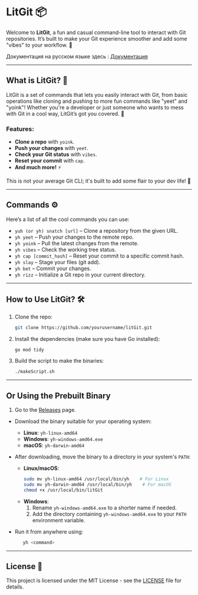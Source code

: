 # LitGit 📦

Welcome to **LitGit**, a fun and casual command-line tool to interact with Git repositories. It’s built to make your Git experience smoother and add some "vibes" to your workflow. 🚀

Документация на русском языке здесь : [Документация](./docs/RU_DOCS.md)

---

## What is LitGit? 🤔

LitGit is a set of commands that lets you easily interact with Git, from basic operations like cloning and pushing to more fun commands like "yeet" and "yoink"! Whether you're a developer or just someone who wants to mess with Git in a cool way, LitGit’s got you covered. 🙌

### Features:
- **Clone a repo** with `yoink`.
- **Push your changes** with `yeet`.
- **Check your Git status** with `vibes`.
- **Reset your commit** with `cap`.
- **And much more!** ⚡

This is not your average Git CLI; it's built to add some flair to your dev life! 🌟

---

## Commands ⚙️

Here’s a list of all the cool commands you can use:

- `yuh (or yh) snatch [url]` – Clone a repository from the given URL.
- `yh yeet` – Push your changes to the remote repo.
- `yh yoink` – Pull the latest changes from the remote.
- `yh vibes` – Check the working tree status.
- `yh cap [commit_hash]` – Reset your commit to a specific commit hash.
- `yh slay` – Stage your files (git add).
- `yh bet` – Commit your changes.
- `yh rizz` – Initialize a Git repo in your current directory.

---

## How to Use LitGit? 🛠️

1. Clone the repo:

    ```bash
    git clone https://github.com/yourusername/litGit.git
    ```

2. Install the dependencies (make sure you have Go installed):

    ```bash
    go mod tidy
    ```

3. Build the script to make the binaries:

    ```bash
    ./makeScript.sh
    ```

----
## Or Using the Prebuilt Binary
1. Go to the [Releases](https://github.com/shuklarituparn/litGit/releases) page.

- Download the binary suitable for your operating system:
    - **Linux**: `yh-linux-amd64`
    - **Windows**: `yh-windows-amd64.exe`
    - **macOS**: `yh-darwin-amd64`


- After downloading, move the binary to a directory in your system's `PATH`:
    - **Linux/macOS**:
      ```bash
      sudo mv yh-linux-amd64 /usr/local/bin/yh    # For Linux
      sudo mv yh-darwin-amd64 /usr/local/bin/yh    # For macOS
      chmod +x /usr/local/bin/litGit
      ```
    - **Windows**:
        1. Rename `yh-windows-amd64.exe` to a shorter name if needed.
        2. Add the directory containing `yh-windows-amd64.exe` to your `PATH` environment variable.
- Run it from anywhere using:


   ```bash
      yh <command>
   ```


---

## License 📝

This project is licensed under the MIT License - see the [LICENSE](../LICENSE) file for details.


